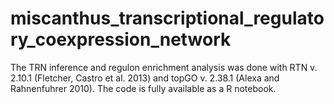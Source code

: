 # miscanthus_transcriptional_regulatory_coexpression_network
The TRN inference and regulon enrichment analysis was done with RTN v. 2.10.1 (Fletcher, Castro et al. 2013) and topGO v. 2.38.1 (Alexa and Rahnenfuhrer 2010). The code is fully available as a R notebook.
